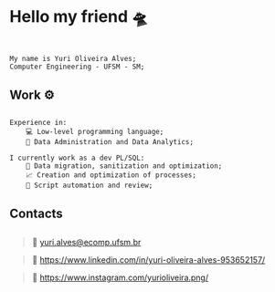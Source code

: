 # Hello my friend 🛸 <h1>
``` 
My name is Yuri Oliveira Alves; 
Computer Engineering - UFSM - SM;
```
## Work ⚙️ <h2>
```
Experience in:
    💻 Low-level programming language;
    🎲 Data Administration and Data Analytics;

I currently work as a dev PL/SQL:
    💾 Data migration, sanitization and optimization;
    📈 Creation and optimization of processes;
    🤖 Script automation and review;
```
## Contacts <h2>
>📧 yuri.alves@ecomp.ufsm.br

>📱 https://www.linkedin.com/in/yuri-oliveira-alves-953652157/

>📸 https://www.instagram.com/yurioliveira.png/
